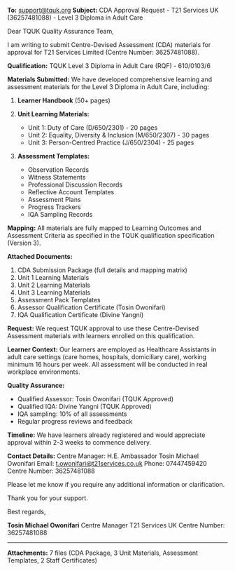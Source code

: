 **To:** support@tquk.org
**Subject:** CDA Approval Request - T21 Services UK (36257481088) - Level 3 Diploma in Adult Care

Dear TQUK Quality Assurance Team,

I am writing to submit Centre-Devised Assessment (CDA) materials for approval for T21 Services Limited (Centre Number: 36257481088).

**Qualification:** TQUK Level 3 Diploma in Adult Care (RQF) - 610/0103/6

**Materials Submitted:**
We have developed comprehensive learning and assessment materials for the Level 3 Diploma in Adult Care, including:

1. **Learner Handbook** (50+ pages)
2. **Unit Learning Materials:**
   - Unit 1: Duty of Care (D/650/2301) - 20 pages
   - Unit 2: Equality, Diversity & Inclusion (M/650/2307) - 30 pages
   - Unit 3: Person-Centred Practice (J/650/2304) - 25 pages

3. **Assessment Templates:**
   - Observation Records
   - Witness Statements
   - Professional Discussion Records
   - Reflective Account Templates
   - Assessment Plans
   - Progress Trackers
   - IQA Sampling Records

**Mapping:**
All materials are fully mapped to Learning Outcomes and Assessment Criteria as specified in the TQUK qualification specification (Version 3).

**Attached Documents:**
1. CDA Submission Package (full details and mapping matrix)
2. Unit 1 Learning Materials
3. Unit 2 Learning Materials
4. Unit 3 Learning Materials
5. Assessment Pack Templates
6. Assessor Qualification Certificate (Tosin Owonifari)
7. IQA Qualification Certificate (Divine Yangni)

**Request:**
We request TQUK approval to use these Centre-Devised Assessment materials with learners enrolled on this qualification.

**Learner Context:**
Our learners are employed as Healthcare Assistants in adult care settings (care homes, hospitals, domiciliary care), working minimum 16 hours per week. All assessment will be conducted in real workplace environments.

**Quality Assurance:**
- Qualified Assessor: Tosin Owonifari (TQUK Approved)
- Qualified IQA: Divine Yangni (TQUK Approved)
- IQA sampling: 10% of all assessments
- Regular progress reviews and feedback

**Timeline:**
We have learners already registered and would appreciate approval within 2-3 weeks to commence delivery.

**Contact Details:**
Centre Manager: H.E. Ambassador Tosin Michael Owonifari
Email: t.owonifari@t21services.co.uk
Phone: 07447459420
Centre Number: 36257481088

Please let me know if you require any additional information or clarification.

Thank you for your support.

Best regards,

**Tosin Michael Owonifari**
Centre Manager
T21 Services UK
Centre Number: 36257481088

---

**Attachments:** 7 files (CDA Package, 3 Unit Materials, Assessment Templates, 2 Staff Certificates)
